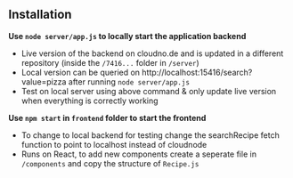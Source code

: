 ## Installation

**Use `node server/app.js` to locally start the application backend**
 - Live version of the backend on cloudno.de and is updated in a different repository (inside the `/7416...` folder in `/server`)
 - Local version can be queried on http://localhost:15416/search?value=pizza after running `node server/app.js`
 - Test on local server using above command & only update live version when everything is correctly working

**Use `npm start` in `frontend` folder to start the frontend**
 - To change to local backend for testing change the searchRecipe fetch function to point to localhost instead of cloudnode
 - Runs on React, to add new components create a seperate file in `/components` and copy the structure of `Recipe.js`